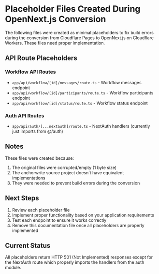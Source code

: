 # Placeholder Files Created During OpenNext.js Conversion

The following files were created as minimal placeholders to fix build errors during the conversion from Cloudflare Pages to OpenNext.js on Cloudflare Workers. These files need proper implementation.

## API Route Placeholders

### Workflow API Routes
- `app/api/workflow/[id]/messages/route.ts` - Workflow messages endpoint
- `app/api/workflow/[id]/participants/route.ts` - Workflow participants endpoint  
- `app/api/workflow/[id]/status/route.ts` - Workflow status endpoint

### Auth API Routes
- `app/api/auth/[...nextauth]/route.ts` - NextAuth handlers (currently just imports from @/auth)

## Notes

These files were created because:
1. The original files were corrupted/empty (1 byte size)
2. The anchorwrite source project doesn't have equivalent implementations
3. They were needed to prevent build errors during the conversion

## Next Steps

1. Review each placeholder file
2. Implement proper functionality based on your application requirements
3. Test each endpoint to ensure it works correctly
4. Remove this documentation file once all placeholders are properly implemented

## Current Status

All placeholders return HTTP 501 (Not Implemented) responses except for the NextAuth route which properly imports the handlers from the auth module. 